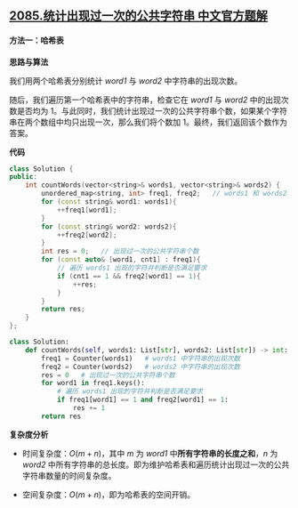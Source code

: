 ## [2085.统计出现过一次的公共字符串 中文官方题解](https://leetcode.cn/problems/count-common-words-with-one-occurrence/solutions/100000/tong-ji-chu-xian-guo-yi-ci-de-gong-gong-eow7a)

#### 方法一：哈希表

**思路与算法**

我们用两个哈希表分别统计 $\textit{word1}$ 与 $\textit{word2}$ 中字符串的出现次数。

随后，我们遍历第一个哈希表中的字符串，检查它在 $\textit{word1}$ 与 $\textit{word2}$ 中的出现次数是否均为 $1$。与此同时，我们统计出现过一次的公共字符串个数，如果某个字符串在两个数组中均只出现一次，那么我们将个数加 $1$。最终，我们返回该个数作为答案。

**代码**

```C++ [sol1-C++]
class Solution {
public:
    int countWords(vector<string>& words1, vector<string>& words2) {
        unordered_map<string, int> freq1, freq2;   // words1 和 words2 中字符串的出现次数
        for (const string& word1: words1){
            ++freq1[word1];
        }
        for (const string& word2: words2){
            ++freq2[word2];
        }
        int res = 0;   // 出现过一次的公共字符串个数
        for (const auto& [word1, cnt1] : freq1){
            // 遍历 words1 出现的字符并判断是否满足要求
            if (cnt1 == 1 && freq2[word1] == 1){
                ++res;
            }
        }
        return res;
    }
};
```


```Python [sol1-Python3]
class Solution:
    def countWords(self, words1: List[str], words2: List[str]) -> int:
        freq1 = Counter(words1)   # words1 中字符串的出现次数
        freq2 = Counter(words2)   # words2 中字符串的出现次数
        res = 0   # 出现过一次的公共字符串个数
        for word1 in freq1.keys():
            # 遍历 words1 出现的字符并判断是否满足要求
            if freq1[word1] == 1 and freq2[word1] == 1:
                res += 1
        return res
```


**复杂度分析**

- 时间复杂度：$O(m + n)$，其中 $m$ 为 $\textit{word1}$ 中**所有字符串的长度之和**，$n$ 为 $\textit{word2}$ 中所有字符串的总长度。即为维护哈希表和遍历统计出现过一次的公共字符串数量的时间复杂度。

- 空间复杂度：$O(m + n)$，即为哈希表的空间开销。